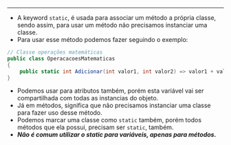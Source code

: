 ___
- A keyword `static`, é usada para associar um método a própria classe, sendo assim, para usar um método não precisamos instanciar uma classe.
- Para usar esse método podemos fazer seguindo o exemplo:
```c#
// Classe operações matemáticas
public class OperacacoesMatematicas
{
	public static int Adicionar(int valor1, int valor2) => valor1 + valor2;
}
```
- Podemos usar para atributos também, porém esta variável vai ser compartilhada com todas as instancias do objeto.
- Já em métodos, significa que não precisamos instanciar uma classe para fazer uso desse método.
- Podemos marcar uma classe como `static` também, porém todos métodos que ela possui, precisam ser `static`, também.
- ***Não é comum utilizar o static para variáveis, apenas para métodos.***
